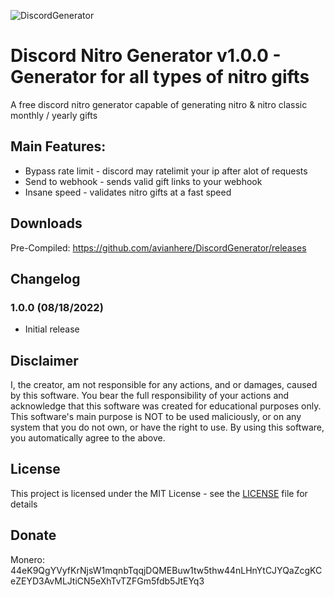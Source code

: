 ![DiscordGenerator](https://user-images.githubusercontent.com/111364000/185440136-e7f7275c-0395-4c53-b98e-d1b1e6a9581d.png)


# Discord Nitro Generator v1.0.0 - Generator for all types of nitro gifts

A free discord nitro generator capable of generating nitro & nitro classic monthly / yearly gifts

## Main Features:
* Bypass rate limit - discord may ratelimit your ip after alot of requests
* Send to webhook - sends valid gift links to your webhook
* Insane speed - validates nitro gifts at a fast speed

## Downloads
Pre-Compiled: https://github.com/avianhere/DiscordGenerator/releases

## Changelog
### 1.0.0 (08/18/2022)
* Initial release

## Disclaimer
I, the creator, am not responsible for any actions, and or damages, caused by this software.
You bear the full responsibility of your actions and acknowledge that this software was created for educational purposes only.
This software's main purpose is NOT to be used maliciously, or on any system that you do not own, or have the right to use.
By using this software, you automatically agree to the above.

## License
This project is licensed under the MIT License - see the [LICENSE](/LICENSE) file for details

## Donate
Monero: 44eK9QgYVyfKrNjsW1mqnbTqqjDQMEBuw1tw5thw44nLHnYtCJYQaZcgKCeZEYD3AvMLJtiCN5eXhTvTZFGm5fdb5JtEYq3
